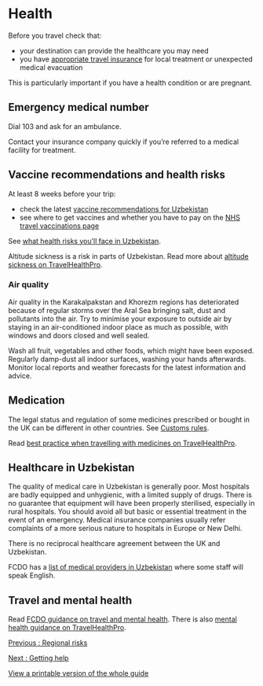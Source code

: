 # Health

Before you travel check that:

* your destination can provide the healthcare you may need
* you have [appropriate travel insurance](https://www.gov.uk/guidance/foreign-travel-insurance) for local treatment or unexpected medical evacuation

This is particularly important if you have a health condition or are pregnant.

## Emergency medical number

Dial 103 and ask for an ambulance.

Contact your insurance company quickly if you’re referred to a medical facility for treatment.

## Vaccine recommendations and health risks

At least 8 weeks before your trip:

* check the latest [vaccine recommendations for Uzbekistan](https://travelhealthpro.org.uk/country/237/uzbekistan#Vaccine_Recommendations)
* see where to get vaccines and whether you have to pay on the [NHS travel vaccinations page](https://www.nhs.uk/conditions/travel-vaccinations/)

See [what health risks you’ll face in Uzbekistan](https://travelhealthpro.org.uk/country/237/uzbekistan).

Altitude sickness is a risk in parts of Uzbekistan. Read more about [altitude sickness on TravelHealthPro](https://travelhealthpro.org.uk/factsheet/26/altitude-illness).

### Air quality

Air quality in the Karakalpakstan and Khorezm regions has deteriorated because of regular storms over the Aral Sea bringing salt, dust and pollutants into the air. Try to minimise your exposure to outside air by staying in an air-conditioned indoor place as much as possible, with windows and doors closed and well sealed.

Wash all fruit, vegetables and other foods, which might have been exposed. Regularly damp-dust all indoor surfaces, washing your hands afterwards. Monitor local reports and weather forecasts for the latest information and advice.

## Medication

The legal status and regulation of some medicines prescribed or bought in the UK can be different in other countries. See [Customs rules](/foreign-travel-advice/uzbekistan/entry-requirements#customs-rules).

Read [best practice when travelling with medicines on TravelHealthPro](https://travelhealthpro.org.uk/factsheet/43/medicines-abroad).

## Healthcare in Uzbekistan

The quality of medical care in Uzbekistan is generally poor. Most hospitals are badly equipped and unhygienic, with a limited supply of drugs. There is no guarantee that equipment will have been properly sterilised, especially in rural hospitals. You should avoid all but basic or essential treatment in the event of an emergency. Medical insurance companies usually refer complaints of a more serious nature to hospitals in Europe or New Delhi.

There is no reciprocal healthcare agreement between the UK and Uzbekistan.

FCDO has a [list of medical providers in Uzbekistan](https://www.gov.uk/government/publications/uzbekistan-list-of-medical-facilitiespractitioners/uzbekistan-medical-facilities) where some staff will speak English.

## Travel and mental health

Read [FCDO guidance on travel and mental health](https://www.gov.uk/guidance/foreign-travel-advice-for-people-with-mental-health-issues). There is also [mental health guidance on TravelHealthPro](https://travelhealthpro.org.uk/factsheet/85/travelling-with-mental-health-conditions).

[Previous
:
Regional risks](/foreign-travel-advice/uzbekistan/regional-risks)

[Next
:
Getting help](/foreign-travel-advice/uzbekistan/getting-help)

[View a printable version of the whole guide](/foreign-travel-advice/uzbekistan/print)